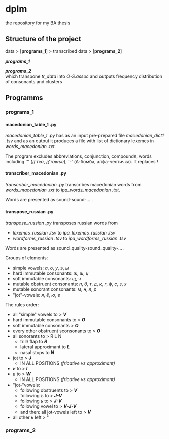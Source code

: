 # dplm
the repository for my BA thesis 

## Structure of the project 
data > [**programs_1**] > transcribed data > [**programs_2**] 

***programs_1*** 

***programs_2***  
which transpone *tr_data* into *O-S.assoc* and outputs frequency distribution of consonants and clusters

## Programms 

### programs_1 
#### macedonian_table_1 .py 
*macedonian_table_1 .py* has as an input pre-prepared file *macedonian_dict1 .tsv* and as an output it produces a file with list of dictionary lexemes in *words_macedonian .txt*. 

The program excludes abbreviations, conjunction, compounds, words including '’' (*д’тка*, *д’такње*), '-' (А-бомба, алфа-честичка). It replaces *!* 

#### transcriber_macedonian .py 
*transcriber_macedonian .py* transcribes macedonian words from *words_macedonian .txt* to *ipa_words_macedonian .txt*. 

Words are presented as sound-sound-... . 

#### transpose_russian .py 
*transpose_russian .py* transposes russian words from 
- *lexemes_russian .tsv* to *ipa_lexemes_russian .tsv* 
- *wordforms_russian .tsv* to *ipa_wordforms_russian .tsv*

Words are presented as sound_quality-sound_quality-... . 

Groups of elements: 
- simple vowels: *а*, *о*, *у*, *э*, *ы* 
- hard immutable consonants: *ж*, *ш*, *ц* 
- soft immutable consonants: *щ*, *ч* 
- mutable obstruent consonants: *п*, *б*, *т*, *д*, *к*, *г*, *ф*, *с*, *з*, *х* 
- mutable sonorant consonants: *м*, *н*, *л*, *р* 
- "jot"-vowels: *я*, *ё*, *ю*, *е*

The rules order: 
- all "simple" vowels to > ***V*** 
- hard immutable consonants to > ***O*** 
- soft immutable consonants > ***O*** 
- every other obstruent sconsonants to > ***O*** 
- all sonorants to > R L N 
  - trill/ flap to ***R***
  - lateral approximant to ***L*** 
  - nasal stops to ***N*** 
- jot to > ***J*** 
  - IN ALL POSITIONS *(fricative vs approximant)* 
- *и* to > ***I*** 
- *в* to > ***W*** 
  - IN ALL POSITIONS *(fricative vs approximant)* 
- "jot-"vowels: 
  - following obstruents to > ***V*** 
  - following *ъ* to > ***J-V*** 
  - following *ь* to > ***J-V***
  - following vowel to > ***V-J-V*** 
  - and then: all jot-vowels left to > ***V*** 
- all other *ь* left > '' 



### programs_2 
